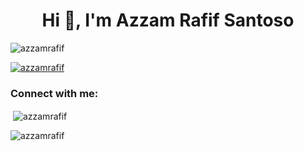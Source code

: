 <h1 align="center">Hi 👋, I'm Azzam Rafif Santoso</h1>
<p align="left"> <img src="https://komarev.com/ghpvc/?username=azzamrafif&label=Profile%20views&color=0e75b6&style=flat" alt="azzamrafif" /> </p>

<p align="left"> <a href="https://github.com/ryo-ma/github-profile-trophy"><img src="https://github-profile-trophy.vercel.app/?username=azzamrafif" alt="azzamrafif" /></a> </p>

<h3 align="left">Connect with me:</h3>
<p align="left">
</p>

<p>&nbsp;<img align="center" src="https://github-readme-stats.vercel.app/api?username=azzamrafif&show_icons=true&locale=en" alt="azzamrafif" /></p>

<p><img align="center" src="https://github-readme-streak-stats.herokuapp.com/?user=azzamrafif&" alt="azzamrafif" /></p>
